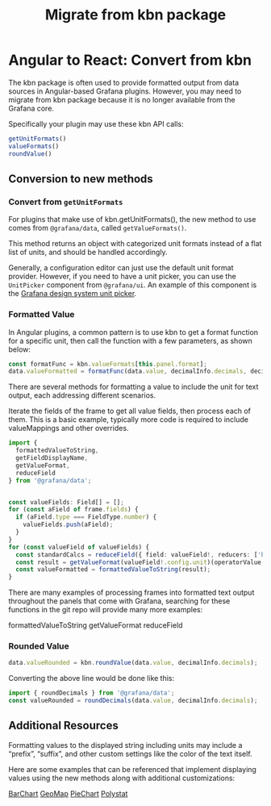 ﻿---
id: angular-react-convert-from-kbn
title: Migrate from kbn package
sidebar_position: 5
description: How to migrate a plugin that uses the kbn package to current methods.
keywords:
  - grafana
  - plugins
  - plugin
  - React
  - ReactJS
  - Angular
  - migration
  - kbn
---
# Angular to React: Convert from kbn

The kbn package is often used to provide formatted output from data sources in Angular-based Grafana plugins. However, you may need to migrate from kbn package because it is no longer available from the Grafana core. 

Specifically your plugin may use these kbn API calls:

```ts
getUnitFormats()
valueFormats()
roundValue()
```
## Conversion to new methods

### Convert from `getUnitFormats`

For plugins that make use of kbn.getUnitFormats(), the new method to use comes from `@grafana/data`, called `getValueFormats()`.

This method returns an object with categorized unit formats instead of a flat list of units, and should be handled accordingly. 

Generally, a configuration editor can just use the default unit format provider. However, if you need to have a unit picker, you can use the `UnitPicker` component from `@grafana/ui`.
An example of this component is the [Grafana design system unit picker](https://developers.grafana.com/ui/latest/index.html?path=/story/pickers-and-editors-unitpicker--basic).

### Formatted Value

In Angular plugins, a common pattern is to use kbn to get a format function for a specific unit, then call the function with a few parameters, as shown below:

```ts
const formatFunc = kbn.valueFormats[this.panel.format];
data.valueFormatted = formatFunc(data.value, decimalInfo.decimals, decimalInfo.scaledDecimals);
```

There are several methods for formatting a value to include the unit for text output, each addressing different scenarios.

Iterate the fields of the frame to get all value fields, then process each of them. This is a basic example, typically more code is required to include valueMappings and other overrides.

```ts
import {
  formattedValueToString,
  getFieldDisplayName,
  getValueFormat,
  reduceField
} from '@grafana/data';


const valueFields: Field[] = [];
for (const aField of frame.fields) {
  if (aField.type === FieldType.number) {
    valueFields.push(aField);
  }
}
for (const valueField of valueFields) {
  const standardCalcs = reduceField({ field: valueField!, reducers: ['bogus'] });
  const result = getValueFormat(valueField!.config.unit)(operatorValue, maxDecimals, undefined, undefined);
  const valueFormatted = formattedValueToString(result);
}
```

There are many examples of processing frames into formatted text output throughout the panels that come with Grafana, searching for these functions in the git repo will provide many more examples:

formattedValueToString
getValueFormat
reduceField

### Rounded Value

```ts
data.valueRounded = kbn.roundValue(data.value, decimalInfo.decimals);
```

Converting the above line would be done like this:

```ts
import { roundDecimals } from '@grafana/data';
const valueRounded = roundDecimals(data.value, decimalInfo.decimals);
```

## Additional Resources

Formatting values to the displayed string including units may include a “prefix”, “suffix”, and other custom settings like the color of the text itself.

Here are some examples that can be referenced that implement displaying values using the new methods along with additional customizations:

[BarChart](https://github.com/grafana/grafana/blob/dc6cd4bb296dda4312395aaee0ee491d348f84bc/public/app/plugins/panel/barchart/distribute.ts#L7)
[GeoMap](https://github.com/grafana/grafana/blob/dc6cd4bb296dda4312395aaee0ee491d348f84bc/public/app/plugins/panel/geomap/utils/measure.ts#L36)
[PieChart](https://github.com/grafana/grafana/blob/dc6cd4bb296dda4312395aaee0ee491d348f84bc/public/app/plugins/panel/piechart/PieChartPanel.tsx#L118)
[Polystat](https://github.com/grafana/grafana-polystat-panel/blob/ecc71d54c3e8819e66604f26aa31d72fb0432873/src/data/processor.ts#L278)
